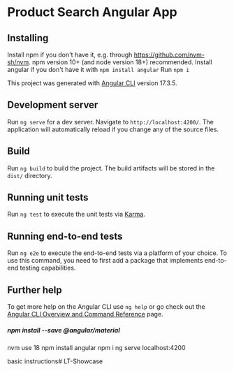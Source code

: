 # Product Search Angular App

## Installing

Install npm if you don't have it, e.g. through https://github.com/nvm-sh/nvm. npm version 10+ (and node version 18+) recommended.
Install angular if you don't have it with `npm install angular`
Run `npm i`


This project was generated with [Angular CLI](https://github.com/angular/angular-cli) version 17.3.5.

## Development server

Run `ng serve` for a dev server. Navigate to `http://localhost:4200/`. The application will automatically reload if you change any of the source files.

## Build

Run `ng build` to build the project. The build artifacts will be stored in the `dist/` directory.

## Running unit tests

Run `ng test` to execute the unit tests via [Karma](https://karma-runner.github.io).

## Running end-to-end tests

Run `ng e2e` to execute the end-to-end tests via a platform of your choice. To use this command, you need to first add a package that implements end-to-end testing capabilities.

## Further help

To get more help on the Angular CLI use `ng help` or go check out the [Angular CLI Overview and Command Reference](https://angular.io/cli) page.


##### npm install --save @angular/material
nvm use 18
npm install angular
npm i
ng serve
localhost:4200



basic instructions# LT-Showcase

